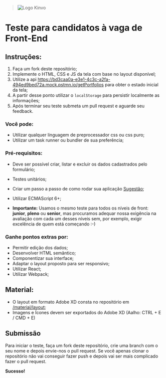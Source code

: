 > ![Logo Kinvo](https://github.com/cbfranca/kinvo-front-end-test/blob/master/logo.svg)

# Teste para candidatos à vaga de Front-End

## Instruções:

1. Faça um fork deste repositório;
2. Implemente o HTML, CSS e JS da tela com base no layout disponível;
3. Utilize a api https://bd3caa0a-e3e1-4c3c-a2fa-494ed9bed72a.mock.pstmn.io/getPortfolios para obter o estado inicial da tela;
4. A partir desse ponto utilizar o `localStorage` para persistir localmente as informações;
5. Após terminar seu teste submeta um pull request e aguarde seu feedback.


### Você pode:

* Utilizar qualquer linguagem de preprocessador css ou css puro;
* Utilizar um task runner ou bundler de sua preferência;

### Pré-requisitos:

* Deve ser possível criar, listar e excluir os dados cadastrados pelo formulário;
* Testes unitários;
* Criar um passo a passo de como rodar sua aplicação [Sugestão](https://github.com/elsewhencode/project-guidelines/blob/master/README.sample.md);
* Utilizar ECMAScript 6+;


* **Importante:** Usamos o mesmo teste para todos os níveis de front: **junior**, **pleno** ou **senior**, mas procuramos adequar nossa exigência na avaliação com cada um desses níveis sem, por exemplo, exigir excelência de quem está começando :-)

### Ganhe pontos extras por:

* Permitir edição dos dados;
* Desenvolver HTML semântico;
* Componentizar sua interface;
* Adaptar o layout proposto para ser responsivo;
* Utilizar React;
* Utilizar Webpack;


## Material:

* O layout em formato Adobe XD consta no repositório em [/material/layout](/material/layout);
* Imagens e Ícones devem ser exportados do Adobe XD (Aalho: CTRL + E / CMD + E)


## Submissão

Para iniciar o teste, faça um fork deste repositório, crie uma branch com o seu nome e depois envie-nos o pull request.
Se você apenas clonar o repositório não vai conseguir fazer push e depois vai ser mais complicado fazer o pull request.

**Sucesso!**
